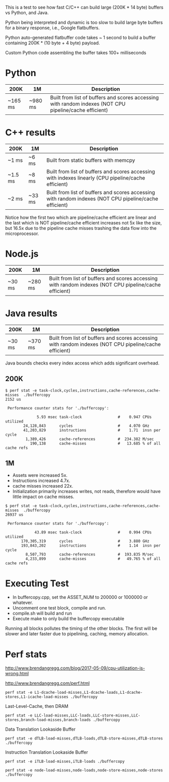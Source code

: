 This is a test to see how fast C/C++ can build large (200K * 14 byte) buffers vs Python, and Java.

Python being interpreted and dynamic is too slow to build large byte buffers for a binary response, i.e., Google flatbuffers.

Python auto-generated flatbuffer code takes ~ 1 second to build a buffer containing 200K * (10 byte + 4 byte) payload.

Custom Python code assembling the buffer takes 100+ milliseconds

# Python

200K    | 1M      | Description
--------|---------|--------------
~165 ms | ~980 ms | Built from list of buffers and scores accessing with random indexes (NOT CPU pipeline/cache efficient)

# C++ results

200K   | 1M    | Description
-------|-------|--------------
~1 ms  |~6 ms  | Built from static buffers with memcpy
~1.5 ms|~8 ms  | Built from list of buffers and scores accessing with indexes linearly (CPU pipeline/cache efficient)
~2 ms  |~33 ms | Built from list of buffers and scores accessing with random indexes (NOT CPU pipeline/cache efficient)

Notice how the first two which are pipeline/cache efficient are linear and the last which is NOT pipeline/cache efficient increases not 5x like the size, but 16.5x due to the pipeline cache misses trashing the data flow into the microprocessor.

# Node.js

200K    | 1M      | Description
--------|---------|--------------
~30 ms  | ~280 ms | Built from list of buffers and scores accessing with random indexes (NOT CPU pipeline/cache efficient)

# Java results

200K   | 1M     | Description
-------|--------|--------------
~30 ms |~370 ms | Built from list of buffers and scores accessing with random indexes (NOT CPU pipeline/cache efficient)

Java bounds checks every index access which adds significant overhead.

## 200K

```
$ perf stat -e task-clock,cycles,instructions,cache-references,cache-misses  ./buffercopy
2152 us

 Performance counter stats for './buffercopy':

              5.93 msec task-clock                #    0.947 CPUs utilized          
        24,128,843      cycles                    #    4.070 GHz                    
        41,203,829      instructions              #    1.71  insn per cycle         
         1,389,426      cache-references          #  234.382 M/sec                  
           190,138      cache-misses              #   13.685 % of all cache refs
```

## 1M
* Assets were increased 5x.
* Instructions increased 4.7x.
* cache misses increased 22x.
* Initialization primarily increases writes, not reads, therefore would have little impact on cache misses.
```
$ perf stat -e task-clock,cycles,instructions,cache-references,cache-misses  ./buffercopy
26937 us

 Performance counter stats for './buffercopy':

             43.89 msec task-clock                #    0.994 CPUs utilized          
       170,305,319      cycles                    #    3.880 GHz                    
       193,843,202      instructions              #    1.14  insn per cycle         
         8,507,793      cache-references          #  193.835 M/sec                  
         4,233,899      cache-misses              #   49.765 % of all cache refs    
```

# Executing Test

* In buffercopy.cpp, set the ASSET_NUM to 200000 or 1000000 or whatever.
* Uncomment one test block, compile and run.
* compile.sh will build and run
* Execute make to only build the buffercopy executable

Running all blocks pollutes the timing of the other blocks.
The first will be slower and later faster due to pipelining, caching, memory allocation.


# Perf stats

http://www.brendangregg.com/blog/2017-05-09/cpu-utilization-is-wrong.html

http://www.brendangregg.com/perf.html


```
perf stat -e L1-dcache-load-misses,L1-dcache-loads,L1-dcache-stores,L1-icache-load-misses ./buffercopy
```
Last-Level-Cache, then DRAM
```
perf stat -e LLC-load-misses,LLC-loads,LLC-store-misses,LLC-stores,branch-load-misses,branch-loads ./buffercopy
```
Data Translation Lookaside Buffer
```
perf stat -e dTLB-load-misses,dTLB-loads,dTLB-store-misses,dTLB-stores ./buffercopy
```
Instruction Translation Lookaside Buffer
```
perf stat -e iTLB-load-misses,iTLB-loads ./buffercopy
```

```
perf stat -e node-load-misses,node-loads,node-store-misses,node-stores ./buffercopy
```
